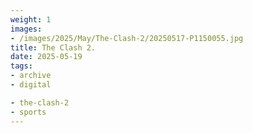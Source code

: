```yaml
---
weight: 1
images:
- /images/2025/May/The-Clash-2/20250517-P1150055.jpg
title: The Clash 2.
date: 2025-05-19
tags:
- archive
- digital

- the-clash-2
- sports
---
```



